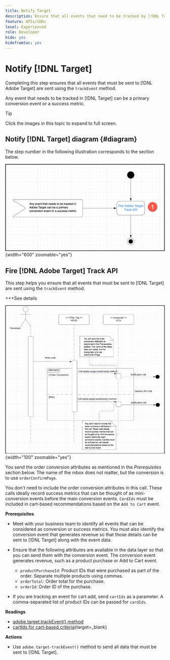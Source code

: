 ```yaml
---
title: Notify Target
description: Ensure that all events that need to be tracked by [!DNL Target] are sent using the trackEvent method.
feature: APIs/SDKs
level: Experienced
role: Developer
hide: yes
hidefromtoc: yes
---
```

# Notify [!DNL Target]

Completing this step ensures that all events that must be sent to [!DNL Adobe Target] are sent using the `trackEvent` method.

Any event that needs to be tracked in [!DNL Target] can be a primary conversion event or a success metric.

>[!TIP]
>
>Click the images in this topic to expand to full screen.

## Notify [!DNL Target] diagram {#diagram}

The step number in the following illustration corresponds to the section below.

![Notify Target diagram](/help/dev/patterns/assets/diagram-notify-target.png){width="600" zoomable="yes"}

## Fire [!DNL Adobe Target] Track API

This step helps you ensure that all events that must be sent to [!DNL Target] are sent using the `trackEvent` method.

+++See details

![Fire Adobe Target Track API diagram](/help/dev/patterns/assets/fire-adobe-target-track-api-diagram.png){width="100" zoomable="yes"}

You send the order conversion attributes as mentioned in the *Prerequisites* section below. The name of the mbox does not matter, but the conversion is to use `orderConfirmPage`.

You don't need to include the order conversion attributes in this call. These calls ideally record success metrics that can be thought of as mini-conversion events before the main conversion events. `CardIds` must be included in cart-based recommendations based on the `Add to Cart` event.

**Prerequisites**

* Meet with your business team to identify all events that can be considered as conversion or success metrics. You must also identify the conversion event that generates revenue so that those details can be sent to [!DNL Target] along with the event data.
* Ensure that the following attributes are available in the data layer so that you can send them with the conversion event. The conversion event generates revenue, such as a product purchase or Add to Cart event.

  * `productPurchaseId`: Product IDs that were purchased as part of the order. Separate multiple products using commas.
  * `orderTotal`: Order total for the purchase.
  * `orderId`: Order ID of the purchase.

* If you are tracking an event for cart add, send `cartIds` as a parameter. A comma-separated list of product IDs can be passed for `cardIds`.

**Readings**

* [adobe.target.trackEvent() method](/help/dev/implement/client-side/atjs/atjs-functions/adobe-target-trackevent.md)
* [cartIds for cart-based criteria](https://experienceleague.adobe.com/docs/target/using/recommendations/criteria/base-the-recommendation-on-a-recommendation-key.html?lang=en#cart-based){target=_blank}

**Actions**

* Use `adobe.target-trackEvent()` method to send all data that must be sent to [!DNL Target].







